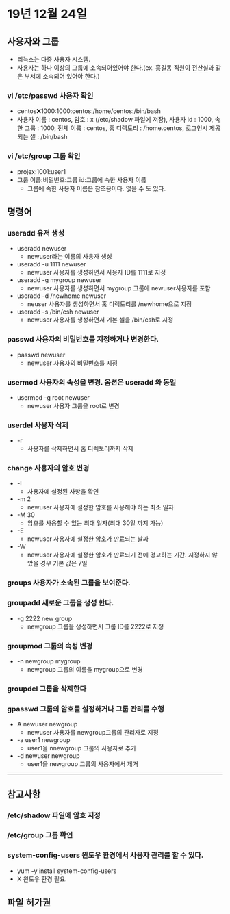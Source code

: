 # 19년 12월 24일

## 사용자와 그룹
+ 리눅스는 다중 사용자 시스템.
+ 사용자는 하나 이상의 그룹에 소속되어있어야 한다.(ex. 홍길동 직원이 전산실과 같은 부서에 소속되어 있어야 한다.)

### vi /etc/passwd 사용자 확인    
+ centos:x:1000:1000:centos:/home/centos:/bin/bash
+ 사용자 이름 : centos, 암호 : x (/etc/shadow 파일에 저장), 사용자 id : 1000, 속한 그룹 : 1000, 전체 이름 : centos, 홈 디렉토리 : /home.centos, 로그인시 제공되는 셸 : /bin/bash

### vi /etc/group 그룹 확인
+ projex:1001:user1
+ 그룹 이름:비밀번호:그룹 id:그룹에 속한 사용자 이름
  + 그룹에 속한 사용자 이름은 참조용이다. 없을 수 도 있다.

## 명령어
### useradd 유저 생성
+ useradd newuser 
  + newuser라는 이름의 사용자 생성
+ useradd -u 1111 newuser
  + newuser 사용자를 생성하면서 사용자 ID를 1111로 지정
+ useradd -g mygroup newuser
  + newuser 사용자를 생성하면서 mygroup 그룹에 newuser사용자를 포함
+ useradd -d /newhome newuser 
  + neuser 사용자를 생성하면서 홈 디렉토리를 /newhome으로 지정
+ useradd -s /bin/csh newuser
  + newuser 사용자를 생성하면서 기본 셸을 /bin/csh로 지정

### passwd 사용자의 비밀번호를 지정하거나 변경한다.
+ passwd newuser
  + newuser 사용자의 비밀번호를 지정

### usermod 사용자의 속성을 변경. 옵션은 useradd 와 동일
+ usermod -g root newuser
  + newuser 사용자 그룹을 root로 변경

### userdel 사용자 삭제
+ -r
  + 사용자를 삭제하면서 홈 디렉토리까지 삭제

### change 사용자의 암호 변경
+ -l
  + 사용자에 설정된 사항을 확인
+ -m 2
  + newuser 사용자에 설정한 암호를 사용해야 하는 최소 일자
+ -M 30
  + 암호를 사용할 수 있는 최대 일자(최대 30일 까지 가능)
+ -E
  + newuser 사용자에 설정한 암호가 만료되는 날짜
+ -W
  + newuser 사용자에 설정한 암호가 만료되기 전에 경고하는 기간. 지정하지 않았을 경우 기본 값은 7일

### groups 사용자가 소속된 그룹을 보여준다.

### groupadd 새로운 그룹을 생성 한다.
+ -g 2222 new group
  + newgroup 그룹을 생성하면서 그룹 ID를 2222로 지정

### groupmod 그룹의 속성 변경
+ -n newgroup mygroup
  + newgroup 그룹의 이름을 mygroup으로 변경

### groupdel 그룹을 삭제한다

### gpasswd 그룹의 암호를 설정하거나 그룹 관리를 수행
+ A newuser newgroup
  + newuser 사용자를 newgroup그룹의 관리자로 지정
+ -a user1 newgroup
  + user1을 nnewgroup 그룹의 사용자로 추가
+ -d newuser newgroup 
  + user1을 newgroup 그룹의 사용자에서 제거

----
## 참고사항
### /etc/shadow 파일에 암호 지정
### /etc/group 그룹 확인
### system-config-users 윈도우 환경에서 사용자 관리를 할 수 있다. 
+ yum -y install system-config-users
+ X 윈도우 환경 필요.

## 파일 허가권

